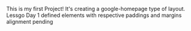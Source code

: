 This is my first Project! It's creating a google-homepage type of layout. Lessgo 
Day 1 
defined elements with respective paddings and margins 
alignment pending